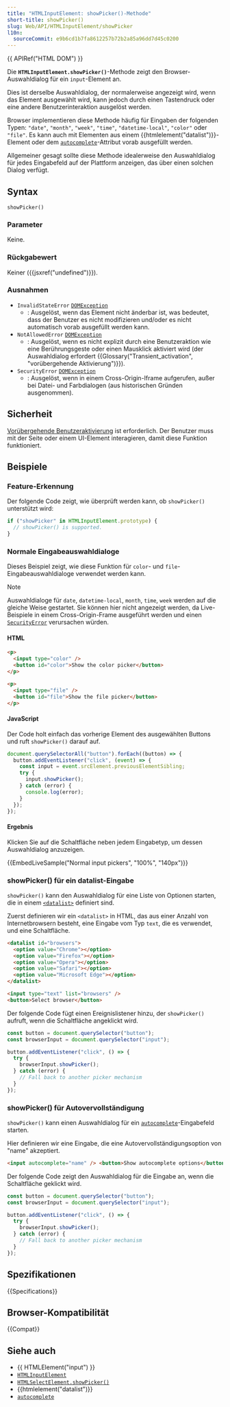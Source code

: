 ```yaml
---
title: "HTMLInputElement: showPicker()-Methode"
short-title: showPicker()
slug: Web/API/HTMLInputElement/showPicker
l10n:
  sourceCommit: e9b6cd1b7fa8612257b72b2a85a96dd7d45c0200
---
```


{{ APIRef("HTML DOM") }}

Die **`HTMLInputElement.showPicker()`**-Methode zeigt den Browser-Auswahldialog für ein `input`-Element an.

Dies ist derselbe Auswahldialog, der normalerweise angezeigt wird, wenn das Element ausgewählt wird, kann jedoch durch einen Tastendruck oder eine andere Benutzerinteraktion ausgelöst werden.

Browser implementieren diese Methode häufig für Eingaben der folgenden Typen: `"date"`, `"month"`, `"week"`, `"time"`, `"datetime-local"`, `"color"` oder `"file"`.
Es kann auch mit Elementen aus einem {{htmlelement("datalist")}}-Element oder dem [`autocomplete`](/de/docs/Web/HTML/Reference/Attributes/autocomplete)-Attribut vorab ausgefüllt werden.

Allgemeiner gesagt sollte diese Methode idealerweise den Auswahldialog für jedes Eingabefeld auf der Plattform anzeigen, das über einen solchen Dialog verfügt.

## Syntax

```js-nolint
showPicker()
```

### Parameter

Keine.

### Rückgabewert

Keiner ({{jsxref("undefined")}}).

### Ausnahmen

- `InvalidStateError` [`DOMException`](/de/docs/Web/API/DOMException)
  - : Ausgelöst, wenn das Element nicht änderbar ist, was bedeutet, dass der Benutzer es nicht modifizieren und/oder es nicht automatisch vorab ausgefüllt werden kann.
- `NotAllowedError` [`DOMException`](/de/docs/Web/API/DOMException)
  - : Ausgelöst, wenn es nicht explizit durch eine Benutzeraktion wie eine Berührungsgeste oder einen Mausklick aktiviert wird (der Auswahldialog erfordert {{Glossary("Transient_activation", "vorübergehende Aktivierung")}}).
- `SecurityError` [`DOMException`](/de/docs/Web/API/DOMException)
  - : Ausgelöst, wenn in einem Cross-Origin-Iframe aufgerufen, außer bei Datei- und Farbdialogen (aus historischen Gründen ausgenommen).

## Sicherheit

[Vorübergehende Benutzeraktivierung](/de/docs/Web/Security/User_activation) ist erforderlich. Der Benutzer muss mit der Seite oder einem UI-Element interagieren, damit diese Funktion funktioniert.

## Beispiele

### Feature-Erkennung

Der folgende Code zeigt, wie überprüft werden kann, ob `showPicker()` unterstützt wird:

```js
if ("showPicker" in HTMLInputElement.prototype) {
  // showPicker() is supported.
}
```

### Normale Eingabeauswahldialoge

Dieses Beispiel zeigt, wie diese Funktion für `color`- und `file`-Eingabeauswahldialoge verwendet werden kann.

> [!NOTE]
> Auswahldialoge für `date`, `datetime-local`, `month`, `time`, `week` werden auf die gleiche Weise gestartet.
> Sie können hier nicht angezeigt werden, da Live-Beispiele in einem Cross-Origin-Frame ausgeführt werden und einen [`SecurityError`](#securityerror) verursachen würden.

#### HTML

```html
<p>
  <input type="color" />
  <button id="color">Show the color picker</button>
</p>

<p>
  <input type="file" />
  <button id="file">Show the file picker</button>
</p>
```

#### JavaScript

Der Code holt einfach das vorherige Element des ausgewählten Buttons und ruft `showPicker()` darauf auf.

```js
document.querySelectorAll("button").forEach((button) => {
  button.addEventListener("click", (event) => {
    const input = event.srcElement.previousElementSibling;
    try {
      input.showPicker();
    } catch (error) {
      console.log(error);
    }
  });
});
```

#### Ergebnis

Klicken Sie auf die Schaltfläche neben jedem Eingabetyp, um dessen Auswahldialog anzuzeigen.

{{EmbedLiveSample("Normal input pickers", "100%", "140px")}}

### showPicker() für ein datalist-Eingabe

`showPicker()` kann den Auswahldialog für eine Liste von Optionen starten, die in einem [`<datalist>`](/de/docs/Web/HTML/Reference/Elements/datalist) definiert sind.

Zuerst definieren wir ein `<datalist>` in HTML, das aus einer Anzahl von Internetbrowsern besteht, eine Eingabe vom Typ `text`, die es verwendet, und eine Schaltfläche.

```html
<datalist id="browsers">
  <option value="Chrome"></option>
  <option value="Firefox"></option>
  <option value="Opera"></option>
  <option value="Safari"></option>
  <option value="Microsoft Edge"></option>
</datalist>

<input type="text" list="browsers" />
<button>Select browser</button>
```

Der folgende Code fügt einen Ereignislistener hinzu, der `showPicker()` aufruft, wenn die Schaltfläche angeklickt wird.

```js
const button = document.querySelector("button");
const browserInput = document.querySelector("input");

button.addEventListener("click", () => {
  try {
    browserInput.showPicker();
  } catch (error) {
    // Fall back to another picker mechanism
  }
});
```

### showPicker() für Autovervollständigung

`showPicker()` kann einen Auswahldialog für ein [`autocomplete`](/de/docs/Web/HTML/Reference/Attributes/autocomplete)-Eingabefeld starten.

Hier definieren wir eine Eingabe, die eine Autovervollständigungsoption von "name" akzeptiert.

```html
<input autocomplete="name" /> <button>Show autocomplete options</button>
```

Der folgende Code zeigt den Auswahldialog für die Eingabe an, wenn die Schaltfläche geklickt wird.

```js
const button = document.querySelector("button");
const browserInput = document.querySelector("input");

button.addEventListener("click", () => {
  try {
    browserInput.showPicker();
  } catch (error) {
    // Fall back to another picker mechanism
  }
});
```

## Spezifikationen

{{Specifications}}

## Browser-Kompatibilität

{{Compat}}

## Siehe auch

- {{ HTMLElement("input") }}
- [`HTMLInputElement`](/de/docs/Web/API/HTMLInputElement)
- [`HTMLSelectElement.showPicker()`](/de/docs/Web/API/HTMLSelectElement/showPicker)
- {{htmlelement("datalist")}}
- [`autocomplete`](/de/docs/Web/HTML/Reference/Attributes/autocomplete)
